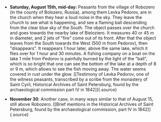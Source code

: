 ﻿
-   **Saturday, August 15th, mid-day:** Peasants from the village of
    Robozero (in the county of Bolozero, Russia), among them Levka
    Pedorov, are in the church when they hear a loud noise in the sky.
    They leave the church to see what is happening, and see a flaming
    ball descending from the clear blue sky of the South. The object
    passes over the church and goes towards the nearby lake of
    Bieloziero. It measures 40 or 45 m in diameter, and 2 jets of
    "fire" come out of its front. After that the object leaves from the
    South towards the West (500 m from Pedorov), then "disappears". It
    reappears 1 hour later, above the same lake, which it flies over
    for 1 hour and 30 minutes. A fishing company on a boat on the lake
    1 mile from Pedorov is painfully burned by the light of the
    "ball", which is so bright that one can see the bottom of the lake
    at a depth of 8 or 9 m, which allows to see the fish moving away.
    The water seems covered in rust under the glow. [\[Testimony of
    Levka Pedorov, one of the witness peasants, transcribed by a scribe
    from the monastery of Saint Cyril, Historical Archives of Saint
    Petersburg, found by the archaeological commission part IV in
    1842\]]{.source}


-   **November 30**: Another case, in many ways similar to that of August 15, still above Robozero. [\[Brief mentions in the Historical Archives of Saint Petersburg, found by the archaeological commission, part IV in 1842\]]{.source}
